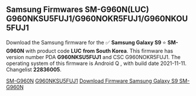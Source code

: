 <h2>Samsung Firmwares SM-G960N(LUC) G960NKSU5FUJ1/G960NOKR5FUJ1/G960NKOU5FUJ1</h2>
Download the Samsung firmware for the ✅ <strong>Samsung Galaxy S9 </strong> ⭐ <strong>SM-G960N</strong> with product code <strong>LUC</strong> <strong> from South Korea</strong>. This firmware has version number PDA <strong>G960NKSU5FUJ1</strong> and CSC G960NOKR5FUJ1. The operating system of this firmware is Android Q , with build date 2021-11-11. Changelist <strong>22836005</strong>.


[SM-G960N](https://samfirm.shop/samsung/model/SM-G960N)
[G960NKSU5FUJ1](https://samfirm.shop/samsung/pda/G960NKSU5FUJ1)
[Download Firmware Samsung Galaxy S9 SM-G960N](https://samfirm.shop/samsung/firmware/473580)
